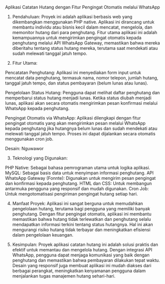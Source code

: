 Aplikasi Catatan Hutang dengan Fitur Pengingat Otomatis melalui WhatsApp

1. Pendahuluan:
Proyek ini adalah aplikasi berbasis web yang dikembangkan menggunakan PHP native. Aplikasi ini dirancang untuk membantu individu atau bisnis kecil dalam mencatat, mengelola, dan memonitor hutang dari para penghutang. Fitur utama aplikasi ini adalah kemampuannya untuk mengirimkan pengingat otomatis kepada penghutang melalui API WhatsApp Gateway, memastikan bahwa mereka diberitahu tentang status hutang mereka, terutama saat mendekati atau sudah melewati tanggal jatuh tempo.

2. Fitur Utama:

Pencatatan Penghutang:
Aplikasi ini menyediakan form input untuk mencatat data penghutang, termasuk nama, nomor telepon, jumlah hutang, tanggal jatuh tempo, dan status pembayaran (belum lunas atau lunas).

Pengelolaan Status Hutang:
Pengguna dapat melihat daftar penghutang dan memperbarui status hutang menjadi lunas. Ketika status diubah menjadi lunas, aplikasi akan secara otomatis mengirimkan pesan konfirmasi melalui WhatsApp kepada penghutang.

Pengingat Otomatis via WhatsApp:
Aplikasi dilengkapi dengan fitur pengingat otomatis yang akan mengirimkan pesan melalui WhatsApp kepada penghutang jika hutangnya belum lunas dan sudah mendekati atau melewati tanggal jatuh tempo. Proses ini dapat dijalankan secara otomatis menggunakan cron job.

Desain:
Nguwawor

3. Teknologi yang Digunakan:

PHP Native: Sebagai bahasa pemrograman utama untuk logika aplikasi.
MySQL: Sebagai basis data untuk menyimpan informasi penghutang.
API WhatsApp Gateway (Fonnte): Digunakan untuk mengirim pesan pengingat dan konfirmasi kepada penghutang.
HTML dan CSS: Untuk membangun antarmuka pengguna yang responsif dan mudah digunakan.
Cron Job: Untuk mengotomatisasi pengiriman pengingat hutang setiap hari.

4. Manfaat Proyek:
Aplikasi ini sangat berguna untuk memudahkan pengelolaan hutang, terutama bagi pengguna yang memiliki banyak penghutang. Dengan fitur pengingat otomatis, aplikasi ini membantu memastikan bahwa hutang tidak terlewatkan dan penghutang selalu mendapatkan informasi terkini tentang status hutangnya. Hal ini akan mengurangi risiko hutang tidak terbayar dan meningkatkan efisiensi dalam pengelolaan keuangan.

6. Kesimpulan:
Proyek aplikasi catatan hutang ini adalah solusi praktis dan efektif untuk memantau dan mengelola hutang. Dengan integrasi API WhatsApp, pengguna dapat menjaga komunikasi yang baik dengan penghutang dan memastikan bahwa pembayaran dilakukan tepat waktu. Desain yang responsif juga membuat aplikasi ini mudah diakses dari berbagai perangkat, meningkatkan kenyamanan pengguna dalam menjalankan tugas manajemen hutang sehari-hari.
